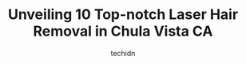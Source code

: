 ---
layout: ampstory
image: https://i0.wp.com/www.depkes.org/wp-content/uploads/2023/06/laser-hair-removal-0-in-chula-vista-ca-1685858954.jpeg?resize=640,853
author: techidn
featured: false
description: Discover the impressive array of Laser Hair Removal options in Chula Vista CA, where you can find 10 of the largest Laser Hair Removal establishments in the area. From renowned classics to h
title: Unveiling 10 Top-notch Laser Hair Removal in Chula Vista CA
cover:
   title: Unveiling 10 Top-notch Laser Hair Removal in Chula Vista CA
   subtitle: Rickpate
   background: https://www.depkes.org/wp-content/uploads/2023/06/laser-hair-removal-0-in-chula-vista-ca-1685858954.jpeg

pages: 
 - layout: thirds
   top: <h1>#1 Dermatology & Laser Center of San Diego</h1>
   bottom: "<p>Unprofessional office. I had an appointment and came 10 minutes late. The doctor is already gone. It took me an hour to get there because of the traffic and an accident, </p>"
   background: https://www.depkes.org/wp-content/uploads/2023/06/laser-hair-removal-1-in-chula-vista-ca-1685858954.jpeg
   backgroundblur: true
 - layout: thirds
   top: <h1>#2 European Wax Center</h1>
   bottom: "<p>Olivia is awesome. She makes me feel so comfortable in a vary uncomfortable situation. Like an old friend. Ive been waxing for many years. Her waxing technique is awes</p>"
   background: https://www.depkes.org/wp-content/uploads/2023/06/laser-hair-removal-2-in-chula-vista-ca-1685858955.jpeg
   cta:
      link: https://www.depkes.org/blog/unveiling-10-top-notch-laser-hair-removal-in-chula-vista-ca/
      text: Unveiling 10 Top-notch Laser Hair Removal in Chula Vista CA
 - layout: thirds
   top: <h1>#3 Nowak Aesthetics</h1>
   bottom: "<p>2440 Fenton St # 101, Chula Vista, CA 91914, United States</p>"
   background: https://www.depkes.org/wp-content/uploads/2023/06/laser-hair-removal-3-in-chula-vista-ca-1685858957.jpeg
   cta:
      link: https://www.depkes.org/blog/unveiling-10-top-notch-laser-hair-removal-in-chula-vista-ca/
      text: Unveiling 10 Top-notch Laser Hair Removal in Chula Vista CA
 - layout: thirds
   top: <h1>#4 European Wax Center</h1>
   bottom: "<p>872 Eastlake Pkwy, Chula Vista, CA 91914, United States</p>"
   background: https://images.unsplash.com/photo-1488554378835-f7acf46e6c98?ixlib=rb-4.0.3&ixid=MnwxMjA3fDB8MHxwaG90by1wYWdlfHx8fGVufDB8fHx8&auto=format&fit=crop&w=640&h=853&q=80
   cta:
      link: https://www.depkes.org/blog/unveiling-10-top-notch-laser-hair-removal-in-chula-vista-ca/
      text: Unveiling 10 Top-notch Laser Hair Removal in Chula Vista CA
 - layout: thirds
   top: <h1>#5 Avalon Laser | Dr. Reza H. Tirgari</h1>
   bottom: "<p>2445 Fifth Ave #220A, San Diego, CA 92101, United States</p>"
   background: https://images.unsplash.com/photo-1567095761054-7a02e69e5c43?ixlib=rb-4.0.3&ixid=MnwxMjA3fDB8MHxwaG90by1wYWdlfHx8fGVufDB8fHx8&auto=format&fit=crop&w=640&h=853&q=80
   cta:
      link: https://www.depkes.org/blog/unveiling-10-top-notch-laser-hair-removal-in-chula-vista-ca/
      text: Unveiling 10 Top-notch Laser Hair Removal in Chula Vista CA
 - layout: thirds
   top: <h1>#6 Stein Dermatology and Skin Surgery - Alexander Stein, MD, FAAD, FASDS, FASMS</h1>
   bottom: "<p>340 4th Ave #14, Chula Vista, CA 91910, United States</p>"
   background: https://images.unsplash.com/photo-1608501821300-4f99e58bba77?ixlib=rb-4.0.3&ixid=MnwxMjA3fDB8MHxwaG90by1wYWdlfHx8fGVufDB8fHx8&auto=format&fit=crop&w=640&h=853&q=80
   cta:
      link: https://www.depkes.org/blog/unveiling-10-top-notch-laser-hair-removal-in-chula-vista-ca/
      text: Unveiling 10 Top-notch Laser Hair Removal in Chula Vista CA
 - layout: thirds
   top: <h1>#7 LaserAway</h1>
   bottom: "<p>2020 Birch Rd Suite 101, Chula Vista, CA 91915, United States</p>"
   background: https://images.unsplash.com/photo-1567360425618-1594206637d2?ixlib=rb-4.0.3&ixid=MnwxMjA3fDB8MHxwaG90by1wYWdlfHx8fGVufDB8fHx8&auto=format&fit=crop&w=640&h=853&q=80
   cta:
      link: https://www.depkes.org/blog/unveiling-10-top-notch-laser-hair-removal-in-chula-vista-ca/
      text: Unveiling 10 Top-notch Laser Hair Removal in Chula Vista CA
 - layout: thirds
   middle: Continue reading...
   background: https://images.unsplash.com/photo-1618005182384-a83a8bd57fbe?ixlib=rb-4.0.3&ixid=MnwxMjA3fDB8MHxwaG90by1wYWdlfHx8fGVufDB8fHx8&auto=format&fit=crop&w=640&h=853&q=80
   cta:
      link: https://www.depkes.org/blog/unveiling-10-top-notch-laser-hair-removal-in-chula-vista-ca/
      text: Unveiling 10 Top-notch Laser Hair Removal in Chula Vista CA
      
---